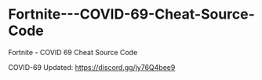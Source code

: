 # Fortnite---COVID-69-Cheat-Source-Code
Fortnite  - COVID 69 Cheat Source Code

COVID-69 Updated: https://discord.gg/jy76Q4bee9
